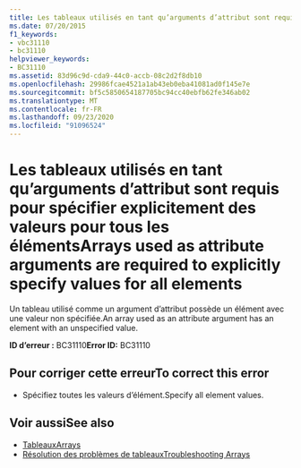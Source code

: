 ```yaml
---
title: Les tableaux utilisés en tant qu’arguments d’attribut sont requis pour spécifier explicitement des valeurs pour tous les éléments
ms.date: 07/20/2015
f1_keywords:
- vbc31110
- bc31110
helpviewer_keywords:
- BC31110
ms.assetid: 83d96c9d-cda9-44c0-accb-08c2d2f8db10
ms.openlocfilehash: 29986fcae4521a1ab43eb0eba41081ad0f145e7e
ms.sourcegitcommit: bf5c5850654187705bc94cc40ebfb62fe346ab02
ms.translationtype: MT
ms.contentlocale: fr-FR
ms.lasthandoff: 09/23/2020
ms.locfileid: "91096524"
---
```

# <a name="arrays-used-as-attribute-arguments-are-required-to-explicitly-specify-values-for-all-elements"></a><span data-ttu-id="de87d-102">Les tableaux utilisés en tant qu’arguments d’attribut sont requis pour spécifier explicitement des valeurs pour tous les éléments</span><span class="sxs-lookup"><span data-stu-id="de87d-102">Arrays used as attribute arguments are required to explicitly specify values for all elements</span></span>

<span data-ttu-id="de87d-103">Un tableau utilisé comme un argument d’attribut possède un élément avec une valeur non spécifiée.</span><span class="sxs-lookup"><span data-stu-id="de87d-103">An array used as an attribute argument has an element with an unspecified value.</span></span>  
  
 <span data-ttu-id="de87d-104">**ID d’erreur :** BC31110</span><span class="sxs-lookup"><span data-stu-id="de87d-104">**Error ID:** BC31110</span></span>  
  
## <a name="to-correct-this-error"></a><span data-ttu-id="de87d-105">Pour corriger cette erreur</span><span class="sxs-lookup"><span data-stu-id="de87d-105">To correct this error</span></span>  
  
- <span data-ttu-id="de87d-106">Spécifiez toutes les valeurs d’élément.</span><span class="sxs-lookup"><span data-stu-id="de87d-106">Specify all element values.</span></span>  
  
## <a name="see-also"></a><span data-ttu-id="de87d-107">Voir aussi</span><span class="sxs-lookup"><span data-stu-id="de87d-107">See also</span></span>

- [<span data-ttu-id="de87d-108">Tableaux</span><span class="sxs-lookup"><span data-stu-id="de87d-108">Arrays</span></span>](../programming-guide/language-features/arrays/index.md)
- [<span data-ttu-id="de87d-109">Résolution des problèmes de tableaux</span><span class="sxs-lookup"><span data-stu-id="de87d-109">Troubleshooting Arrays</span></span>](../programming-guide/language-features/arrays/troubleshooting-arrays.md)
